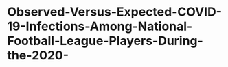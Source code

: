 # Observed-Versus-Expected-COVID-19-Infections-Among-National-Football-League-Players-During-the-2020-